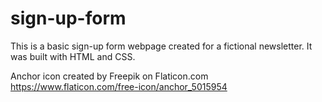 # sign-up-form

This is a basic sign-up form webpage created for a fictional newsletter. It was built with HTML and CSS.


Anchor icon created by Freepik on Flaticon.com https://www.flaticon.com/free-icon/anchor_5015954
